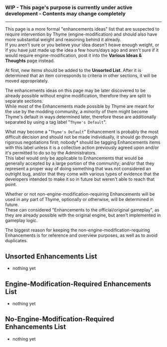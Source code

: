 ### WIP - This page's purpose is currently under active development - Contents may change completely

***

This page is a more formal "enhancements ideas" list that are suspected to require intervention by Thyme (engine-modification) and should also have more substantial weight and reasoning behind it already.  
If you aren't sure or you believe your idea doesn't heave enough weight, or if you have just made up the idea a few hours/days ago and aren't sure if it would require engine-modification, post it into the **Various Ideas & Thoughts** page instead.

At first, new items should be added to the **Unsorted List**. After it is determined that an item corresponds to criteria in other sections, it will be moved appropriately.

The enhancements ideas on this page may be later discovered to be already possible without engine modification, therefore they are split to separate sections.  
While most of the Enhancements made possible by Thyme are meant for the use by the modding community, a minority of them might become Thyme's default in ways determined later, therefore these are additionally separated by using a tag label "`Thyme's Default`".

What may become a "`Thyme's Default`" Enhancement is probably the most difficult decision and should not be made individually, it should go through rigorous negotiations first; nobody* should be tagging Enhancements items with this label unless it is a collective action previously agreed upon and/or it's permitted to do so by the Administrators.  
This label would only be applicable to Enhancements that would be generally accepted by a large portion of the community; and/or that they represent a proper way of doing something that was not considered an outright bug, and/or that they come with various types of evidence that the developers intended to make it so in future but weren't able to reach that point.

Whether or not non-engine-modification-requiring Enhancements will be used in any part of Thyme, optionally or otherwise, will be determined in future.  
These can considered "Enhancements to the official/original gameplay", as they are already possible with the original engine, but aren't implemented in gameplay logic.

The biggest reason for keeping the non-engine-modification-requiring Enhancements is for reference and overview purposes, as well as to avoid duplicates.

## Unsorted Enhancements List 
* nothing yet

## Engine-Modification-Required Enhancements List 
* nothing yet

## No-Engine-Modification-Required Enhancements List
* nothing yet

